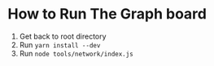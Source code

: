 # How to Run The Graph board
1. Get back to root directory
2. Run `yarn install --dev`
3. Run `node tools/network/index.js`